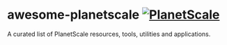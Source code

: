 # awesome-planetscale [![PlanetScale](https://planetscale.com/favicon.svg)](https://planetscale.com)
A curated list of PlanetScale resources, tools, utilities and applications.

